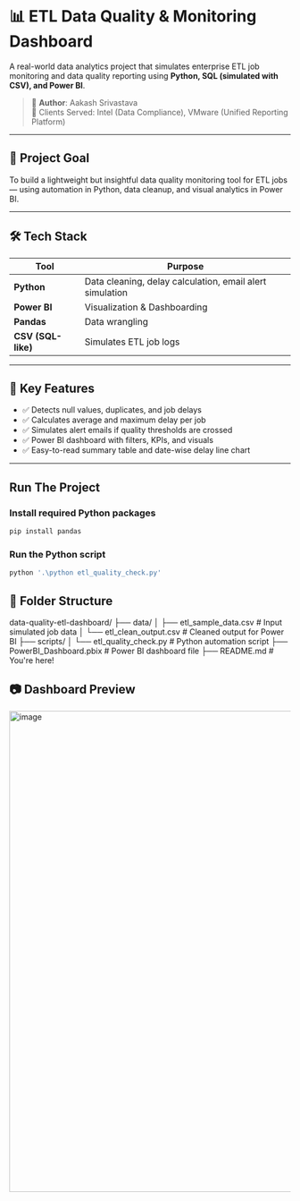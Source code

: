 # 📊 ETL Data Quality & Monitoring Dashboard

A real-world data analytics project that simulates enterprise ETL job monitoring and data quality reporting using **Python, SQL (simulated with CSV), and Power BI**.

> 👤 **Author**: Aakash Srivastava  
> 🏢 Clients Served: Intel (Data Compliance), VMware (Unified Reporting Platform)

---

## 🎯 Project Goal

To build a lightweight but insightful data quality monitoring tool for ETL jobs — using automation in Python, data cleanup, and visual analytics in Power BI.

---

## 🛠 Tech Stack

| Tool         | Purpose                          |
|--------------|----------------------------------|
| **Python**   | Data cleaning, delay calculation, email alert simulation |
| **Power BI** | Visualization & Dashboarding     |
| **Pandas**   | Data wrangling                   |
| **CSV (SQL-like)** | Simulates ETL job logs       |

---

## 🧪 Key Features

- ✅ Detects null values, duplicates, and job delays
- ✅ Calculates average and maximum delay per job
- ✅ Simulates alert emails if quality thresholds are crossed
- ✅ Power BI dashboard with filters, KPIs, and visuals
- ✅ Easy-to-read summary table and date-wise delay line chart

---
## Run The Project
### Install required Python packages
```bash
pip install pandas
```
### Run the Python script
```bash
python '.\python etl_quality_check.py'
```
## 📁 Folder Structure

data-quality-etl-dashboard/
├── data/
│ ├── etl_sample_data.csv # Input simulated job data
│ └── etl_clean_output.csv # Cleaned output for Power BI
├── scripts/
│ └── etl_quality_check.py # Python automation script
├── PowerBI_Dashboard.pbix # Power BI dashboard file
├── README.md # You're here!

## 📷 Dashboard Preview
<img width="1211" height="860" alt="image" src="https://github.com/user-attachments/assets/efeda240-7acc-4c9a-88cc-08b2cb9033d5" />

